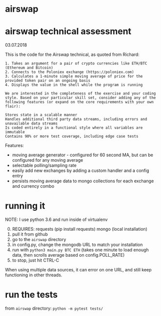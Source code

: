# airswap
# airswap technical assessment

03.07.2018

This is the code for the Airswap technical, as quoted from Richard:
```
1. Takes an argument for a pair of crypto currencies like ETH/BTC (Ethereum and Bitcoin) 
2. Connects to the Poloniex exchange (https://poloniex.com) 
3. Calculates a 1-minute simple moving average of price for the provided token pair on an ongoing basis 
4. Displays the value in the shell while the program is running

We are interested in the completeness of the exercise and your coding style. Based on your particular skill set, consider adding any of the following features (or expand on the core requirements with your own flair):

Stores state in a scalable manner
Handles additional third party data streams, including errors and unavailable data streams
Is coded entirely in a functional style where all variables are immutable
Contains 90% or more test coverage, including edge case tests
```

Features:
+ moving average generator - configured for 60 second MA, but can be configured for any moving average
+ selectable polling/sampling rate
+ easily add new exchanges by adding a custom handler and a config entry
+ persists moving average data to mongo collections for each exchange and currency combo

# running it
NOTE: I use python 3.6 and run inside of virtualenv

0. REQUIRES: 
    requests  (pip install requests)
    mongo (local installation)
1. pull it from github 
2. go to the `airswap` directory
3. in config.py, change the mongodb URL to match your installation
4. run with `python3 main.py BTC ETH`
(takes one minute to load enough data, then scrolls average based on config.POLL_RATE)
5. to stop, just hit CTRL-C

When using multiple data sources, it can error on one URL, and still keep functioning in other threads.

# run the tests
from `airswap` directory:
    `python -m pytest tests/`
